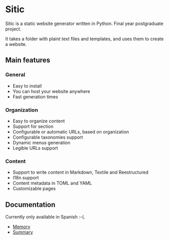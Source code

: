 # Sitic

Sitic is a static website generator written in Python. Final year postgraduate project.

It takes a folder with plaint text files and templates, and uses them to create a website.

## Main features

### General

- Easy to install
- You can host your website anywhere
- Fast generation times

### Organization

- Easy to organize content
- Support for section
- Configurable or automatic URLs, based on organization
- Configurable taxonomies support
- Dynamic menus generation
- Legible URLs support

### Content

- Support to write content in Markdown, Textile and Reestructured
- I18n support
- Content metadata in TOML and YAML
- Customizable pages

## Documentation

Currently only available in Spanish :-(.

- [Memory](https://raw.githubusercontent.com/jmarente/sitic/1412757e5f153de920f00ae93fd6159233ff87fc/doc/memoria/memoria.pdf)
- [Summary](https://raw.githubusercontent.com/jmarente/sitic/1412757e5f153de920f00ae93fd6159233ff87fc/doc/resumen/resumen.pdf)
